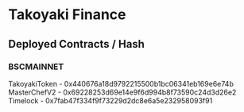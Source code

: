 # Takoyaki Finance

<!--https://goosedefi.com Feel free to read the code. More details coming soon.-->

## Deployed Contracts / Hash

### BSCMAINNET
TakoyakiToken - 0x440676a18d9792215500b1bc06341eb169e6e74b
MasterChefV2 - 0x69228253d69e14e9f6d994b8f73590c24d3d26e2
Timelock - 0x7fab47f334f9f73229d2dc8e6a5e232958093f91
